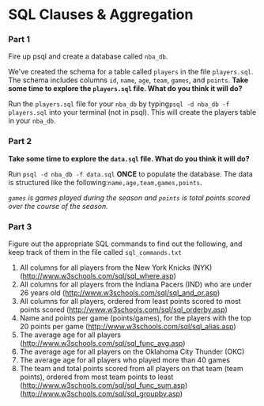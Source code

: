 # SQL Clauses & Aggregation

### Part 1

Fire up psql and create a database called `nba_db`.

We've created the schema for a table called `players` in the file `players.sql`. The schema includes columns `id`, `name`, `age`, `team`, `games`, and `points`. **Take some time to explore the `players.sql` file. What do you think it will do?**

Run the `players.sql` file for your `nba_db` by typing`psql -d nba_db -f players.sql` into your terminal (not in psql). This will create the players table in your `nba_db`.

### Part 2

**Take some time to explore the `data.sql` file. What do you think it will do?**

Run `psql -d nba_db -f data.sql` __ONCE__ to populate the database. The data is structured like the following:`name,age,team,games,points`.

*`games` is games played during the season and `points` is total points scored over the course of the season.*

### Part 3

Figure out the appropriate SQL commands to find out the following, and keep track of them in the file called `sql_commands.txt`

1. All columns for all players from the New York Knicks (NYK)
(http://www.w3schools.com/sql/sql_where.asp)
2. All columns for all players from the Indiana Pacers (IND) who are under 26 years old
(http://www.w3schools.com/sql/sql_and_or.asp)
3. All columns for all players, ordered from least points scored to most points scored
(http://www.w3schools.com/sql/sql_orderby.asp)
4. Name and points per game (points/games), for the players with the top 20 points per game
(http://www.w3schools.com/sql/sql_alias.asp)
5. The average age for all players (http://www.w3schools.com/sql/sql_func_avg.asp)
6. The average age for all players on the Oklahoma City Thunder (OKC)
7. The average age for all players who played more than 40 games
8. The team and total points scored from all players on that team (team points), ordered from most team points to least
(http://www.w3schools.com/sql/sql_func_sum.asp)(http://www.w3schools.com/sql/sql_groupby.asp)
